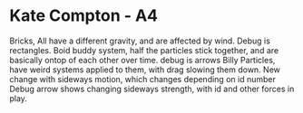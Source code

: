 # Kate Compton - A4


Bricks, All have a different gravity, and are affected by wind. Debug is rectangles.
Boid buddy system, half the particles stick together, and are basically ontop of each other over time. debug is arrows
Billy Particles, have weird systems applied to them, with drag slowing them down. New change with sideways motion, which changes depending on id number
Debug arrow shows changing sideways strength, with id and other forces in play.
